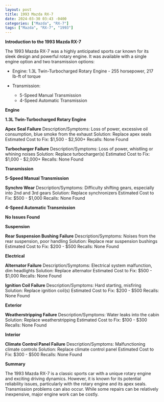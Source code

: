 ```yaml
---
layout: post
title: 1993 Mazda RX-7
date: 2024-03-30 03:43 -0400
categories: ["Mazda", "RX-7"]
tags: ["Mazda", "RX-7", "1993"]
---
```

**Introduction to the 1993 Mazda RX-7**

The 1993 Mazda RX-7 was a highly anticipated sports car known for its sleek design and powerful rotary engine. It was available with a single engine option and two transmission options:

* Engine: 1.3L Twin-Turbocharged Rotary Engine - 255 horsepower, 217 lb-ft of torque

* Transmission:
    * 5-Speed Manual Transmission
    * 4-Speed Automatic Transmission

**Engine**

**1.3L Twin-Turbocharged Rotary Engine**

**Apex Seal Failure**
Description/Symptoms: Loss of power, excessive oil consumption, blue smoke from the exhaust
Solution: Replace apex seals
Estimated Cost to Fix: $1,500 - $2,500+
Recalls: None Found

**Turbocharger Failure**
Description/Symptoms: Loss of power, whistling or whining noises
Solution: Replace turbocharger(s)
Estimated Cost to Fix: $1,000 - $2,000+
Recalls: None Found

**Transmission**

**5-Speed Manual Transmission**

**Synchro Wear**
Description/Symptoms: Difficulty shifting gears, especially into 2nd and 3rd gears
Solution: Replace synchronizers
Estimated Cost to Fix: $500 - $1,000
Recalls: None Found

**4-Speed Automatic Transmission**

**No Issues Found**

**Suspension**

**Rear Suspension Bushing Failure**
Description/Symptoms: Noises from the rear suspension, poor handling
Solution: Replace rear suspension bushings
Estimated Cost to Fix: $200 - $500
Recalls: None Found

**Electrical**

**Alternator Failure**
Description/Symptoms: Electrical system malfunction, dim headlights
Solution: Replace alternator
Estimated Cost to Fix: $500 - $1,000
Recalls: None Found

**Ignition Coil Failure**
Description/Symptoms: Hard starting, misfiring
Solution: Replace ignition coil(s)
Estimated Cost to Fix: $200 - $500
Recalls: None Found

**Exterior**

**Weatherstripping Failure**
Description/Symptoms: Water leaks into the cabin
Solution: Replace weatherstripping
Estimated Cost to Fix: $100 - $300
Recalls: None Found

**Interior**

**Climate Control Panel Failure**
Description/Symptoms: Malfunctioning climate controls
Solution: Replace climate control panel
Estimated Cost to Fix: $300 - $500
Recalls: None Found

**Summary**

The 1993 Mazda RX-7 is a classic sports car with a unique rotary engine and exciting driving dynamics. However, it is known for its potential reliability issues, particularly with the rotary engine and its apex seals. Transmission problems can also occur. While some repairs can be relatively inexpensive, major engine work can be costly.
